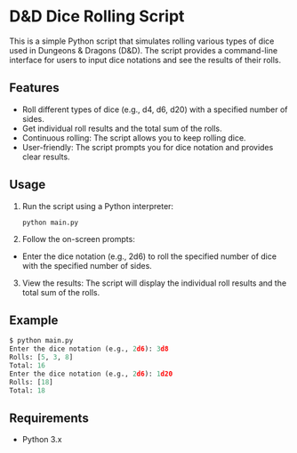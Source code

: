 # D&D Dice Rolling Script

This is a simple Python script that simulates rolling various types of dice used in Dungeons & Dragons (D&D). The script provides a command-line interface for users to input dice notations and see the results of their rolls.

## Features

- Roll different types of dice (e.g., d4, d6, d20) with a specified number of sides.
- Get individual roll results and the total sum of the rolls.
- Continuous rolling: The script allows you to keep rolling dice.
- User-friendly: The script prompts you for dice notation and provides clear results.

## Usage

1. Run the script using a Python interpreter:
   ```shell
   python main.py
   
2. Follow the on-screen prompts:
- Enter the dice notation (e.g., 2d6) to roll the specified number of dice with the specified number of sides.

3. View the results:
The script will display the individual roll results and the total sum of the rolls.

## Example

```python
$ python main.py
Enter the dice notation (e.g., 2d6): 3d8
Rolls: [5, 3, 8]
Total: 16
Enter the dice notation (e.g., 2d6): 1d20
Rolls: [18]
Total: 18
```

## Requirements
- Python 3.x
